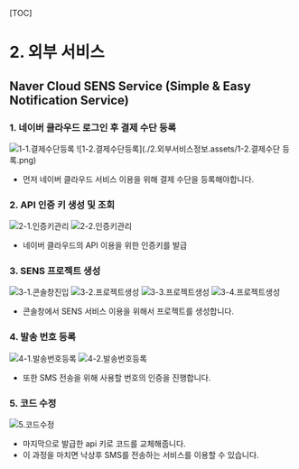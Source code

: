 [TOC]

# 2. 외부 서비스

## Naver Cloud SENS Service (Simple & Easy Notification Service)

### 1. 네이버 클라우드 로그인 후 결제 수단 등록

![1-1.결제수단등록](./2.외부서비스정보.assets/1-1.네이버클라우드-결제수단관리.png)
![1-2.결제수단등록](./2.외부서비스정보.assets/1-2.결제수단 등록.png)

- 먼저 네이버 클라우드 서비스 이용을 위해 결제 수단을 등록해야합니다.



### 2. API 인증 키 생성 및 조회

![2-1.인증키관리](./2.외부서비스정보.assets/2-1.네이버클라우드-인증키관리.png)
![2-2.인증키관리](./2.외부서비스정보.assets/2-2.인증키생성및조회.png)

- 네이버 클라우드의 API 이용을 위한 인증키를 발급



### 3. SENS 프로젝트 생성

![3-1.콘솔창진입](./2.외부서비스정보.assets/3-1.콘솔창에서SENS찾기.png)
![3-2.프로젝트생성](./2.외부서비스정보.assets/3-2.sens프로젝트생성.png)
![3-3.프로젝트생성](./2.외부서비스정보.assets/3-3.sens프로젝트생성.png)
![3-4.프로젝트생성](./2.외부서비스정보.assets/3-4.sens프로젝트생성.png)

- 콘솔창에서 SENS 서비스 이용을 위해서 프로젝트를 생성합니다.



### 4. 발송 번호 등록

![4-1.발송번호등록](./2.외부서비스정보.assets/4-1.발송번호등록.png)
![4-2.발송번호등록](./2.외부서비스정보.assets/4-2.발송번호등록.png)

- 또한 SMS 전송을 위해 사용할 번호의 인증을 진행합니다.



### 5. 코드 수정

![5.코드수정](./2.외부서비스정보.assets/5.코드수정.png)

- 마지막으로 발급한 api 키로 코드를 교체해줍니다.
- 이 과정을 마치면 낙상후 SMS를 전송하는 서비스를 이용할 수 있습니다.